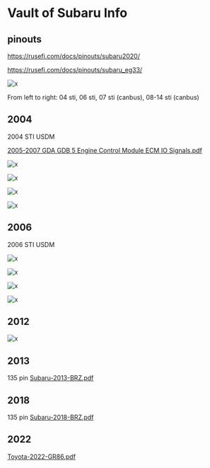 # Vault of Subaru Info

## pinouts

https://rusefi.com/docs/pinouts/subaru2020/

https://rusefi.com/docs/pinouts/subaru_eg33/

![x](OEM-Docs/Subaru/sti-family-picture.jpg)

From left to right: 04 sti, 06 sti, 07 sti (canbus), 08-14 sti (canbus)

## 2004

2004 STI USDM

[2005-2007 GDA GDB 5 Engine Control Module ECM IO Signals.pdf](OEM-Docs/Subaru/2005-2007-GDA-GDB-5-Engine-Control-Module-ECM-IO-Signals.pdf)

![x](OEM-Docs/Subaru/2004-subaru-impreza-2.5T-1.png)

![x](OEM-Docs/Subaru/2004-subaru-impreza-2.5T-2.png)

![x](OEM-Docs/Subaru/2004-subaru-impreza-2.5T-3.png)

![x](OEM-Docs/Subaru/2004-subaru-impreza-2.5T-4.png)

## 2006

2006 STI USDM

![x](OEM-Docs/Subaru/2006-subaru-impreza-2.5T-1.png)

![x](OEM-Docs/Subaru/2006-subaru-impreza-2.5T-2.png)

![x](OEM-Docs/Subaru/2006-subaru-impreza-2.5T-3.png)

![x](OEM-Docs/Subaru/2006-subaru-impreza-2.5T-4.png)

## 2012

![x](OEM-Docs/Subaru/2012-legacy-2.5T-5.png)

## 2013

135 pin [Subaru-2013-BRZ.pdf](OEM-Docs/Subaru/Subaru-2013-BRZ.pdf)

## 2018

135 pin [Subaru-2018-BRZ.pdf](OEM-Docs/Subaru/Subaru-2018-BRZ.pdf)

## 2022

[Toyota-2022-GR86.pdf](OEM-Docs/Toyota/Toyota-2022-GR86.pdf)
